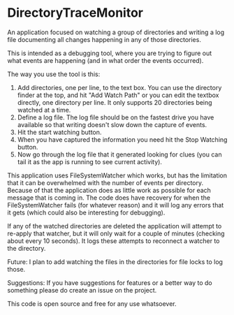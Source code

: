 # DirectoryTraceMonitor
An application focused on watching a group of directories and writing a log file documenting all changes happening in any of those directories.

This is intended as a debugging tool, where you are trying to figure out what events are happening (and in what order the events occurred).

The way you use the tool is this:
1. Add directories, one per line, to the text box.  You can use the directory finder at the top, and hit "Add Watch Path" or you can edit the textbox directly, one directory per line.  It only supports 20 directories being watched at a time.
2. Define a log file.  The log file should be on the fastest drive you have available so that writing doesn't slow down the capture of events.
3. Hit the start watching button.
4. When you have captured the information you need hit the Stop Watching button.
5. Now go through the log file that it generated looking for clues (you can tail it as the app is running to see current activity).

This application uses FileSystemWatcher which works, but has the limitation that it can be overwhelmed with the number of events per directory.  Because of that the application does as little work as possible for each message that is coming in.  The code does have recovery for when the FileSystemWatcher fails (for whatever reason) and it will log any errors that it gets (which could also be interesting for debugging).

If any of the watched directories are deleted the application will attempt to re-apply that watcher, but it will only wait for a couple of minutes (checking about every 10 seconds).  It logs these attempts to reconnect a watcher to the directory.

Future:
I plan to add watching the files in the directories for file locks to log those.

Suggestions:
If you have suggestions for features or a better way to do something please do create an issue on the project.

This code is open source and free for any use whatsoever.
